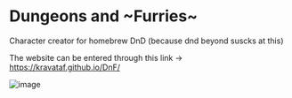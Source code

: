 # Dungeons and ~Furries~
Character creator for homebrew DnD (because dnd beyond suscks at this)

The website can be entered through this link -> https://kravataf.github.io/DnF/

![image](https://github.com/user-attachments/assets/1dc5082e-e7eb-4376-bd1b-37f49bee75b2)
